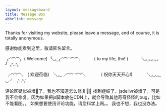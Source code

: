```yaml
---
layout: messageboard
title: Message Box
abbrlink: message
---
```

Thanks for visiting my website, please leave a message, and of course, it is totally anonymous.

感谢你能看到这里，敬请匿名留言。



​		╭◜◝ ͡ ◜ ͡ ╮
​		( Welcome)
​		╰◟◞ ͜ ╭◜◝ ͡ ◜ ◝ ͡ ◝ ͡ ╮
​		　 　 ( to my life, thx! )
​		　　 ╰◟◞ ͜ ◟◞ ͜ ◟◞ ╯
​		₍ᐢ..ᐢ₎ᐝ

​		╭◜◝ ͡ ◜ ͡ ╮
​		( 欢迎莅临)
​		╰◟◞ ͜ ╭◜◝ ͡ ◜ ◝ ͡ ◝ ͡ ╮
​		　 　 ( 祝你天天开心!)
​		　　 ╰◟◞ ͜ ◟◞ ͜ ◟◞ ╯
​		₍ᐢ..ᐢ₎ᐝ

评论区疑似被墙🧱了，我也不知道怎么修复🤷‍♂️
找到症结了，jsdelivr被墙了，可是我不会修复，因为如果把js脚本放在CDN上，就会导致其他奇奇怪怪的bug，比如不能看图。。
如果想要使用评论功能，请您科学上网。。
我也不想，我也没办法。